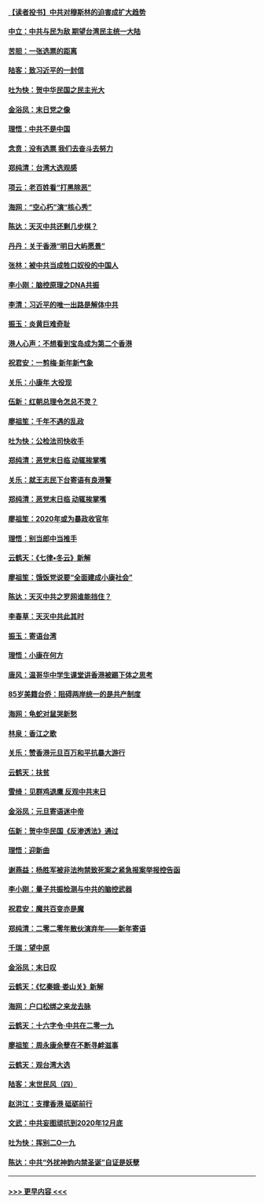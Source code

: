 #### [【读者投书】中共对穆斯林的迫害成扩大趋势](../pages/nsc993/n11791371.md?t=01142133) 
#### [中立：中共与民为敌 期望台湾民主统一大陆](../pages/nsc993/n11790392.md?t=01142133) 
#### [苦胆：一张选票的距离](../pages/nsc993/n11788914.md?t=01142133) 
#### [陆客：致习近平的一封信](../pages/nsc993/n11788867.md?t=01142133) 
#### [吐为快：贺中华民国之民主光大](../pages/nsc993/n11788618.md?t=01142133) 
#### [金浴凤：末日党之像](../pages/nsc993/n11787475.md?t=01142133) 
#### [理悟：中共不是中国](../pages/nsc993/n11787463.md?t=01142133) 
#### [念贲：没有选票  我们去奋斗去努力](../pages/nsc993/n11787398.md?t=01142133) 
#### [郑纯清：台湾大选观感](../pages/nsc993/n11786210.md?t=01142133) 
#### [项云：老百姓看“打黑除恶”](../pages/nsc993/n11785398.md?t=01142133) 
#### [海网：“空心朽”演“核心秀”](../pages/nsc993/n11783874.md?t=01142133) 
#### [陈达：天灭中共还剩几步棋？](../pages/nsc993/n11783719.md?t=01142133) 
#### [丹丹：关于香港“明日大屿愿景”](../pages/nsc993/n11783273.md?t=01142133) 
#### [张林：被中共当成牲口奴役的中国人](../pages/nsc993/n11782397.md?t=01142133) 
#### [李小刚：脑控原理之DNA共振](../pages/nsc993/n11780962.md?t=01142133) 
#### [李清：习近平的唯一出路是解体中共](../pages/nsc993/n11780866.md?t=01142133) 
#### [振玉：炎黄巨难奇耻](../pages/nsc993/n11779632.md?t=01142133) 
#### [港人心声：不想看到宝岛成为第二个香港](../pages/nsc993/n11778817.md?t=01142133) 
#### [祝君安：一剪梅‧新年新气象](../pages/nsc993/n11776340.md?t=01142133) 
#### [关乐：小康年 大役现](../pages/nsc993/n11774213.md?t=01142133) 
#### [伍新：红朝总理令怎总不灵？](../pages/nsc993/n11770813.md?t=01142133) 
#### [廖祖笙：千年不遇的乱政](../pages/nsc993/n11770373.md?t=01142133) 
#### [吐为快：公检法司快收手](../pages/nsc993/n11770359.md?t=01142133) 
#### [郑纯清：恶党末日临 动辄挨掌嘴](../pages/nsc993/n11769912.md?t=01142133) 
#### [关乐：就王志民下台寄语有良港警](../pages/nsc993/n11769903.md?t=01142133) 
#### [郑纯清：恶党末日临 动辄挨掌嘴](../pages/nsc993/n11769356.md?t=01142133) 
#### [廖祖笙：2020年或为暴政收官年](../pages/nsc993/n11768216.md?t=01142133) 
#### [理悟：别当郎中当推手](../pages/nsc993/n11768243.md?t=01142133) 
#### [云鹤天：《七律▪冬云》新解](../pages/nsc993/n11768204.md?t=01142133) 
#### [廖祖笙：饿饭党说要“全面建成小康社会”](../pages/nsc993/n11767482.md?t=01142133) 
#### [陈达：天灭中共之罗网谁能挡住？](../pages/nsc993/n11767465.md?t=01142133) 
#### [李春草：天灭中共此其时](../pages/nsc993/n11767452.md?t=01142133) 
#### [振玉：寄语台湾](../pages/nsc993/n11767432.md?t=01142133) 
#### [理悟：小康在何方](../pages/nsc993/n11767394.md?t=01142133) 
#### [唐风：温哥华中学生课堂讲香港被踢下体之思考](../pages/nsc993/n11766848.md?t=01142133) 
#### [85岁美籍台侨：阻碍两岸统一的是共产制度](../pages/nsc993/n11765043.md?t=01142133) 
#### [海网：龟蛇对鼠哭新愁](../pages/nsc993/n11764895.md?t=01142133) 
#### [林泉：香江之歌](../pages/nsc993/n11764415.md?t=01142133) 
#### [关乐：赞香港元旦百万和平抗暴大游行](../pages/nsc993/n11764382.md?t=01142133) 
#### [云鹤天：扶贫](../pages/nsc993/n11764245.md?t=01142133) 
#### [雪绮：见群鸡退鹰  反观中共末日](../pages/nsc993/n11762112.md?t=01142133) 
#### [金浴凤：元旦寄语迷中帝](../pages/nsc993/n11761788.md?t=01142133) 
#### [伍新：贺中华民国《反渗透法》通过](../pages/nsc993/n11761994.md?t=01142133) 
#### [理悟：迎新曲](../pages/nsc993/n11761152.md?t=01142133) 
#### [谢燕益：杨胜军被非法拘禁致死案之紧急报案举报控告函](../pages/nsc993/n11756134.md?t=01142133) 
#### [李小刚：量子共振检测与中共的脑控武器](../pages/nsc993/n11754518.md?t=01142133) 
#### [祝君安：魔共百变亦是魔](../pages/nsc993/n11754469.md?t=01142133) 
#### [郑纯清：二零二零年散伙演弃年——新年寄语](../pages/nsc993/n11754195.md?t=01142133) 
#### [千瑞：望中原](../pages/nsc993/n11754159.md?t=01142133) 
#### [金浴凤：末日叹](../pages/nsc993/n11752359.md?t=01142133) 
#### [云鹤天：《忆秦娥‧娄山关》新解](../pages/nsc993/n11752348.md?t=01142133) 
#### [海网：户口松绑之来龙去脉](../pages/nsc993/n11752328.md?t=01142133) 
#### [云鹤天：十六字令‧中共在二零一九](../pages/nsc993/n11752305.md?t=01142133) 
#### [廖祖笙：周永康余孽在不断寻衅滋事](../pages/nsc993/n11751013.md?t=01142133) 
#### [云鹤天：观台湾大选](../pages/nsc993/n11751007.md?t=01142133) 
#### [陆客：末世民风（四）](../pages/nsc993/n11749203.md?t=01142133) 
#### [赵洪江：支撑香港 砥砺前行](../pages/nsc993/n11748482.md?t=01142133) 
#### [文武：中共妄图顽抗到2020年12月底](../pages/nsc993/n11748446.md?t=01142133) 
#### [吐为快：挥别二O一九](../pages/nsc993/n11748411.md?t=01142133) 
#### [陈达：中共“外扰神韵内禁圣诞”自证是妖孽](../pages/nsc993/n11748226.md?t=01142133) 

----
#### [ >>> 更早内容 <<< ](../indexes/nsc993-earlier.md)
